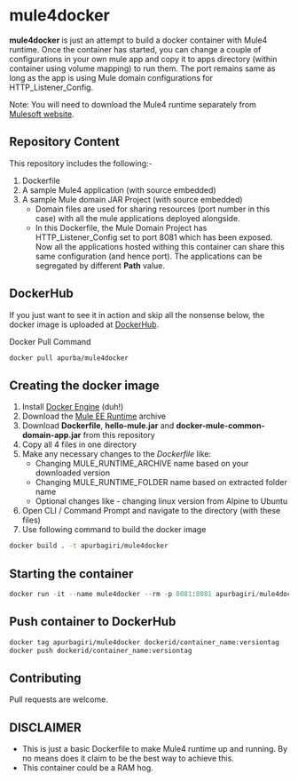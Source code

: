 # mule4docker

**mule4docker** is just an attempt to build a docker container with Mule4 runtime. Once the container has started, you can change a couple of configurations in your own mule app and copy it to apps directory (within container using volume mapping) to run them. The port remains same as long as the app is using Mule domain configurations for HTTP_Listener_Config. 

Note: You will need to download the Mule4 runtime separately from [Mulesoft website](https://www.mulesoft.com/lp/dl/mule-esb-enterprise).

##  Repository Content
This repository includes the following:-
1. Dockerfile
2. A sample Mule4 application (with source embedded)
3. A sample Mule domain JAR Project (with source embedded)
   - Domain files are used for sharing resources (port number in this case) with all the mule applications deployed alongside.
   - In this Dockerfile, the Mule Domain Project has HTTP_Listener_Config set to port 8081 which has been exposed. Now all the applications hosted withing this container can share this same configuration (and hence port). The applications can be segregated by different **Path** value.


## DockerHub
If you just want to see it in action and skip all the nonsense below, the docker image is uploaded at [DockerHub](https://hub.docker.com/r/apurba/mule4docker). 

Docker Pull Command
```bash
docker pull apurba/mule4docker
```


## Creating the docker image
1. Install [Docker Engine](https://docs.docker.com/engine/install/) (duh!)
2. Download the [Mule EE Runtime](https://www.mulesoft.com/lp/dl/mule-esb-enterprise) archive
2. Download **Dockerfile**, **hello-mule.jar** and **docker-mule-common-domain-app.jar** from this repository
4. Copy all 4 files in one directory
5. Make any necessary changes to the *Dockerfile* like:
   - Changing MULE_RUNTIME_ARCHIVE name based on your downloaded version
   - Changing MULE_RUNTIME_FOLDER name based on extracted folder name
   - Optional changes like - changing linux version from Alpine to Ubuntu 
6. Open CLI / Command Prompt and navigate to the directory (with these files)
7. Use following command to build the docker image
  
```bash
docker build . -t apurbagiri/mule4docker
```

## Starting the container

```python
docker run -it --name mule4docker --rm -p 8081:8081 apurbagiri/mule4docker
```

## Push container to DockerHub

```bash
docker tag apurbagiri/mule4docker dockerid/container_name:versiontag
docker push dockerid/container_name:versiontag
```

## Contributing
Pull requests are welcome.

## DISCLAIMER
- This is just a basic Dockerfile to make Mule4 runtime up and running. By no means does it claim to be the best way to achieve this.
- This container could be a RAM hog. 

